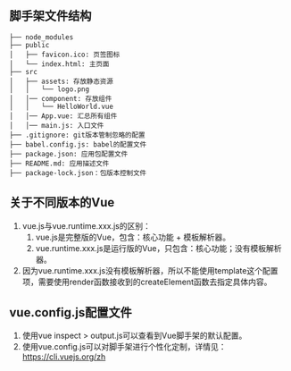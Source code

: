 ## 脚手架文件结构

	├── node_modules 
	├── public
	│   ├── favicon.ico: 页签图标
	│   └── index.html: 主页面
	├── src
	│   ├── assets: 存放静态资源
	│   │   └── logo.png
	│   │── component: 存放组件
	│   │   └── HelloWorld.vue
	│   │── App.vue: 汇总所有组件
	│   │── main.js: 入口文件
	├── .gitignore: git版本管制忽略的配置
	├── babel.config.js: babel的配置文件
	├── package.json: 应用包配置文件 
	├── README.md: 应用描述文件
	├── package-lock.json：包版本控制文件

## 关于不同版本的Vue

1. vue.js与vue.runtime.xxx.js的区别：
   1. vue.js是完整版的Vue，包含：核心功能 + 模板解析器。
   2. vue.runtime.xxx.js是运行版的Vue，只包含：核心功能；没有模板解析器。
2. 因为vue.runtime.xxx.js没有模板解析器，所以不能使用template这个配置项，需要使用render函数接收到的createElement函数去指定具体内容。

## vue.config.js配置文件

1. 使用vue inspect > output.js可以查看到Vue脚手架的默认配置。
2. 使用vue.config.js可以对脚手架进行个性化定制，详情见：https://cli.vuejs.org/zh
